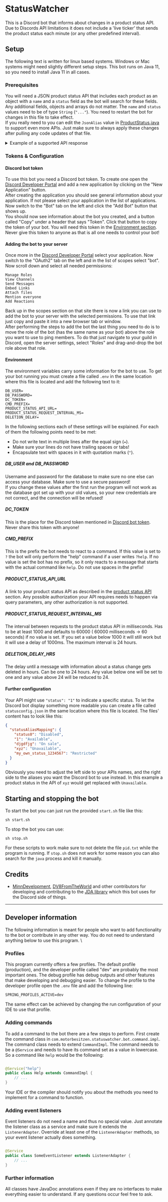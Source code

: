 # StatusWatcher

This is a Discord bot that informs about changes in a product status API. Due to Discords API limitations it does not
include a 'live ticker' that sends the product status each minute (or any other predefined interval).

## Setup

The following text is written for linux based systems. Windows or Mac systems might need slightly different setup steps.
This bot runs on Java 11, so you need to install Java 11 in all cases.

### Prerequisites

You will need a JSON product status API that includes each product as an object with a `name` and a `status` field as the bot
will search for these fields. Any additional fields, objects and arrays do not matter. The `name` and `status`
values need to be of type `String` (`"..."`). You need to restart the bot for changes in this file to take effect. \
If you really need to you can edit the `JsonAlias` value in [ProductStatus.java](src/main/java/com/motorbesitzen/statuswatcher/bot/scraper/entity/ProductStatus.java)
to support even more APIs. Just make sure to always apply these changes after pulling any code updates of that file.

<details><summary>Example of a supported API response</summary><p>

```json
{
  "content": {
    "timestamp": 1623979902,
    "storeId": "ed8ef9ad",
    "list": [
      {
        "name": "product1",
        "status": "Available",
        "icon": "example.com/pic1",
        "amount": "42"
      },
      {
        "name": "product2",
        "status": "Unavailable",
        "icon": "example.com/pic0",
        "amount": "0"
      },
      {
        "name": "product4",
        "status": "On sale",
        "icon": "example.com/pic17",
        "amount": "3"
      }
    ]
  }
}
```

</p>
</details>

### Tokens & Configuration

#### Discord bot token

To use this bot you need a Discord bot token. To create one open the
[Discord Developer Portal](https://discord.com/developers/applications)
and add a new application by clicking on the "New Application" button. \
After creating the application you should see general information about your application. If not please select your
application in the list of applications. Now switch to the "Bot" tab on the left and click the "Add Bot" button that
shows up. \
You should now see information about the bot you created, and a button called
"Copy" under a header that says "Token". Click that button to copy the token of your bot. You will need this token in
the [Environment section](#environment). \
Never give this token to anyone as that is all one needs to control your bot!

#### Adding the bot to your server

Once more in the
[Discord Developer Portal](https://discord.com/developers/applications)
select your application. Now switch to the "OAuth2" tab on the left and in the list of scopes select "bot". Now scroll
down and select all needed permissions:

```text
Manage Roles
View Channels
Send Messages
Embed Links
Attach files
Mention everyone
Add Reactions
```

Back up in the scopes section on that site there is now a link you can use to add the bot to your server with the
selected permissions. To use that link just copy and paste it into a new browser tab or window. \
After performing the steps to add the bot the last thing you need to do is to move the role of the bot (has the same
name as your bot) above the role you want to use to ping members. To do that just navigate to your guild in Discord,
open the server settings, select "Roles" and drag-and-drop the bot role above that role.

#### Environment

The environment variables carry some information for the bot to use. To get your bot running you must create a file
called `.env` in the same location where this file is located and add the following text to it:

```dotenv
DB_USER=
DB_PASSWORD=
DC_TOKEN=
CMD_PREFIX=
PRODUCT_STATUS_API_URL=
PRODUCT_STATUS_REQUEST_INTERVAL_MS=
DELETION_DELAY=
```

In the following sections each of these settings will be explained. For each of them the following points need to be
met:

* Do not write text in multiple lines after the equal sign (`=`).
* Make sure your lines do not have trailing spaces or tabs!
* Encapsulate text with spaces in it with quotation marks (`"`).

##### DB_USER and DB_PASSWORD

Username and password for the database to make sure no one else can access your database. Make sure to use a secure
password! \
If you change these values after the first run the program will not work as the database got set up with your old
values, so your new credentials are not correct, and the connection will be refused!

##### DC_TOKEN

This is the place for the Discord token mentioned in
[Discord bot token](#discord-bot-token). Never share this token with anyone!

##### CMD_PREFIX

This is the prefix the bot needs to react to a command. If this value is set to `?` the bot will only perform the "help"
command if a user writes
`?help`. If no value is set the bot has no prefix, so it only reacts to a message that starts with the actual command
like `help`. Do not use spaces in the prefix!

##### PRODUCT_STATUS_API_URL

A link to your product status API as described in the
[product status API](#prerequisites) section. Any possible authorization your API requires needs to happen via query
parameters, any other authorization is not supported.

##### PRODUCT_STATUS_REQUEST_INTERVAL_MS

The interval between requests to the product status API in milliseconds. Has to be at least 1000 and defaults to 60000 (
60000 milliseconds -> 60 seconds) if no value is set. If you set a value below 1000 it will still work but it will use a
delay of 1000ms. The maximum interval is 24 hours.

##### DELETION_DELAY_HRS

The delay until a message with information about a status change gets deleted in hours. Can be one to 24 hours. Any
value below one will be set to one and any value above 24 will be reduced to 24.

#### Further configuration

Your API might use `"status": "1"` to indicate a specific status. To let the Discord bot display something more readable
you can create a file called `statusconfig.json`
in the same location where this file is located. The files' content has to look like this:

```json
{
  "statusAliasMapping": {
    "status0": "Disabled",
    "1": "Available",
    "djgdfjg": "On sale",
    "xyz": "Unavailable",
    "my_own_status_1234567": "Restricted"
  }
}
```

Obviously you need to adjust the left side to your APIs names, and the right side to the aliases you want the Discord
bot to use instead. In this example a product status in the API of `xyz` would get replaced with `Unavailable`.

## Starting and stopping the bot

To start the bot you can just run the provided `start.sh` file like this:

```shell
sh start.sh
```

To stop the bot you can use:

```shell
sh stop.sh
```

For these scripts to work make sure to not delete the file `pid.txt` while the program is running. If `stop.sh` does not
work for some reason you can also search for the `java` process and kill it manually.

## Credits

* [MinnDevelopment](https://github.com/MinnDevelopment),
  [DV8FromTheWorld](https://github.com/DV8FromTheWorld) and other contributors for developing and contributing to the
  [JDA library](https://github.com/DV8FromTheWorld/JDA)
  which this bot uses for the Discord side of things.

---

## Developer information

The following information is meant for people who want to add functionality to the bot or contribute in any other way.
You do not need to understand anything below to use this program. \

### Profiles

This program currently offers a few profiles. The default profile (production), and the developer profile called "dev"
are probably the most important ones. The debug profile has debug outputs and other features that make developing and
debugging easier. To change the profile to the developer profile open the `.env` file and add the following line:

```dotenv
SPRING_PROFILES_ACTIVE=dev
```

The same effect can be achieved by changing the run configuration of your IDE to use that profile.

### Adding commands

To add a command to the bot there are a few steps to perform. First create the command class in
`com.motorbesitzen.statuswatcher.bot.command.impl`. The command class needs to extend `CommandImpl`. The command needs
to be a `@Service` and needs to have its command set as a value in lowercase. So a command like `help` would be the
following:

```java

@Service("help")
public class Help extends CommandImpl {
	// ...
}
```

Your IDE or the compiler should notify you about the methods you need to implement for a command to function.

### Adding event listeners

Event listeners do not need a name and thus no special value. Just annotate the listener class as a service and make
sure it extends the `ListenerAdapter`. Override at least one of the `ListenerAdapter` methods, so your event listener
actually does something.

```java

@Service
public class SomeEventListener extends ListenerAdapter {
	// ...
}
```

### Further information

All classes have JavaDoc annotations even if they are no interfaces to make everything
easier to understand. If any questions occur feel free to ask.